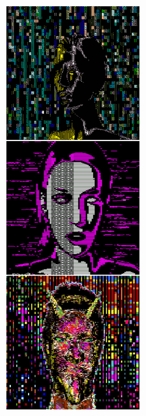   <body display="flex">
    <div display="grid" grid-template-columns="33% 33% 33%">
      <img src="image1.gif" width="350" height="350"/>
      <img src="image3.gif" width="350" height="350"/>
      <img src="image2.gif" width="350" height="350"/>
    </div>
  <body>
